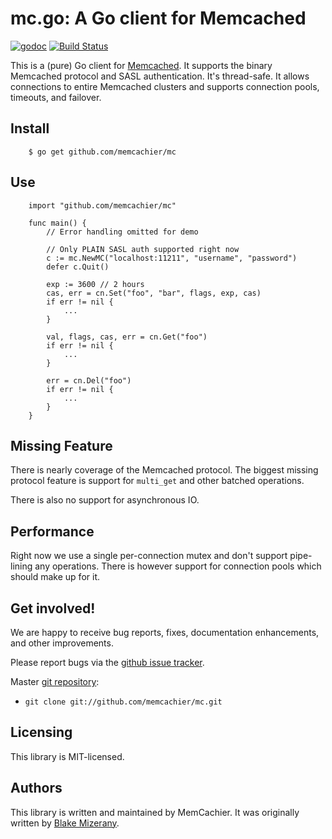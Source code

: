 # mc.go: A Go client for Memcached

[![godoc](https://godoc.org/github.com/memcachier/mc?status.svg)](http://godoc.org/github.com/memcachier/mc)
[![Build Status](https://img.shields.io/travis/memcachier/mc.svg?style=flat)](https://travis-ci.org/memcachier/mc)

This is a (pure) Go client for [Memcached](http://memcached.org). It supports
the binary Memcached protocol and SASL authentication. It's thread-safe.
It allows connections to entire Memcached clusters and supports connection
pools, timeouts, and failover.

## Install

		$ go get github.com/memcachier/mc

## Use

		import "github.com/memcachier/mc"

		func main() {
			// Error handling omitted for demo

			// Only PLAIN SASL auth supported right now
			c := mc.NewMC("localhost:11211", "username", "password")
			defer c.Quit()

			exp := 3600 // 2 hours
			cas, err = cn.Set("foo", "bar", flags, exp, cas)
			if err != nil {
				...
			}

			val, flags, cas, err = cn.Get("foo")
			if err != nil {
				...
			}

			err = cn.Del("foo")
			if err != nil {
				...
			}
		}

## Missing Feature

There is nearly coverage of the Memcached protocol.
The biggest missing protocol feature is support for `multi_get` and other
batched operations.

There is also no support for asynchronous IO.

## Performance

Right now we use a single per-connection mutex and don't support pipe-lining any
operations. There is however support for connection pools which should make up
for it.

## Get involved!

We are happy to receive bug reports, fixes, documentation enhancements,
and other improvements.

Please report bugs via the
[github issue tracker](http://github.com/memcachier/mc/issues).

Master [git repository](http://github.com/memcachier/mc):

* `git clone git://github.com/memcachier/mc.git`

## Licensing

This library is MIT-licensed.

## Authors

This library is written and maintained by MemCachier.
It was originally written by [Blake Mizerany](https://github.com/bmizerany/mc).
